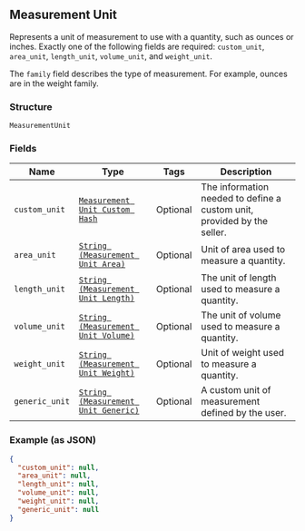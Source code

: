 ## Measurement Unit

Represents a unit of measurement to use with a quantity, such as ounces
or inches. Exactly one of the following fields are required: `custom_unit`,
`area_unit`, `length_unit`, `volume_unit`, and `weight_unit`.

The `family` field describes the type of measurement. For example,
ounces are in the weight family.

### Structure

`MeasurementUnit`

### Fields

| Name | Type | Tags | Description |
|  --- | --- | --- | --- |
| `custom_unit` | [`Measurement Unit Custom Hash`](/doc/models/measurement-unit-custom.md) | Optional | The information needed to define a custom unit, provided by the seller. |
| `area_unit` | [`String (Measurement Unit Area)`](/doc/models/measurement-unit-area.md) | Optional | Unit of area used to measure a quantity. |
| `length_unit` | [`String (Measurement Unit Length)`](/doc/models/measurement-unit-length.md) | Optional | The unit of length used to measure a quantity. |
| `volume_unit` | [`String (Measurement Unit Volume)`](/doc/models/measurement-unit-volume.md) | Optional | The unit of volume used to measure a quantity. |
| `weight_unit` | [`String (Measurement Unit Weight)`](/doc/models/measurement-unit-weight.md) | Optional | Unit of weight used to measure a quantity. |
| `generic_unit` | [`String (Measurement Unit Generic)`](/doc/models/measurement-unit-generic.md) | Optional | A custom unit of measurement defined by the user. |

### Example (as JSON)

```json
{
  "custom_unit": null,
  "area_unit": null,
  "length_unit": null,
  "volume_unit": null,
  "weight_unit": null,
  "generic_unit": null
}
```

